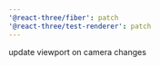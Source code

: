 ```yaml
---
'@react-three/fiber': patch
'@react-three/test-renderer': patch
---
```


update viewport on camera changes
